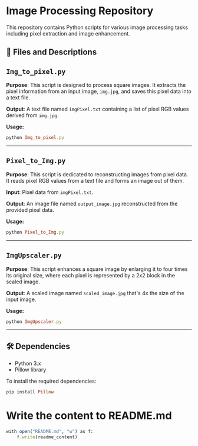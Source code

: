 # Image Processing Repository

This repository contains Python scripts for various image processing tasks including pixel extraction and image enhancement.

## 📄 Files and Descriptions


## `Img_to_pixel.py`

**Purpose**: This script is designed to process square images. It extracts the pixel information from an input image, `img.jpg`, and saves this pixel data into a text file.

**Output**: A text file named `imgPixel.txt` containing a list of pixel RGB values derived from `img.jpg`.

**Usage:** 
```ruby
python Img_to_pixel.py
```

---

## `Pixel_to_Img.py`

**Purpose**: This script is dedicated to reconstructing images from pixel data. It reads pixel RGB values from a text file and forms an image out of them.

**Input**: Pixel data from `imgPixel.txt`.

**Output**: An image file named `output_image.jpg` reconstructed from the provided pixel data.

**Usage:** 
```ruby
python Pixel_to_Img.py
```

---

## `ImgUpscaler.py`

**Purpose**: This script enhances a square image by enlarging it to four times its original size, where each pixel is represented by a 2x2 block in the scaled image.

**Output**: A scaled image named `scaled_image.jpg` that's 4x the size of the input image.

**Usage:** 
```ruby
python ImgUpscaler.py
```

---

## 🛠 Dependencies

* Python 3.x
* Pillow library

To install the required dependencies:
```ruby
pip install Pillow
```

# Write the content to README.md
```ruby
with open("README.md", "w") as f:
    f.write(readme_content)
```
